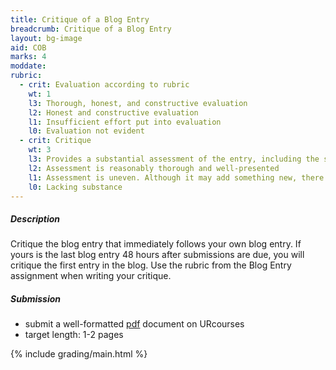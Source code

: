 ```yaml
---
title: Critique of a Blog Entry
breadcrumb: Critique of a Blog Entry
layout: bg-image
aid: COB
marks: 4
moddate:
rubric:
  - crit: Evaluation according to rubric
    wt: 1
    l3: Thorough, honest, and constructive evaluation
    l2: Honest and constructive evaluation
    l1: Insufficient effort put into evaluation
    l0: Evaluation not evident
  - crit: Critique
    wt: 3
    l3: Provides a substantial assessment of the entry, including the strength of the position taken by the author and the quality of the references used
    l2: Assessment is reasonably thorough and well-presented
    l1: Assessment is uneven. Although it may add something new, there are parts needing further development
    l0: Lacking substance
---
```

##### Description

Critique the blog entry that immediately follows your own blog entry. If yours is the last blog entry 48 hours after submissions are due, you will critique the first entry in the blog. Use the rubric from the Blog Entry assignment when writing your critique.

##### Submission

* submit a well-formatted [pdf](https://en.wikipedia.org/wiki/PDF) document on URcourses
* target length: 1-2 pages

{% include grading/main.html %}
